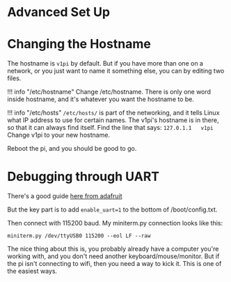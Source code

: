 # Advanced Set Up

Changing the Hostname
=====================

The hostname is `v1pi` by default. But if you have more than one on a network, or you just want to
name it something else, you can by editing two files.

!!! info "/etc/hostname"
    Change /etc/hostname. There is only one word inside hostname, and it's whatever you want the
    hostname to be.

!!! info "/etc/hosts"
    `/etc/hosts/` is part of the networking, and it tells Linux what IP address to use for certain
    names. The v1pi's hostname is in there, so that it can always find itself. Find the line that
    says:
    ```
    127.0.1.1	v1pi
    ```
    Change v1pi to your new hostname.

Reboot the pi, and you should be good to go.

Debugging through UART
======================

There's a good guide [here from adafruit](https://learn.adafruit.com/adafruits-raspberry-pi-lesson-5-using-a-console-cable/overview)

But the key part is to add `enable_uart=1` to the bottom of /boot/config.txt.

Then connect with 115200 baud. My miniterm.py connection looks like this:

```
miniterm.py /dev/ttyUSB0 115200 --eol LF --raw
```

The nice thing about this is, you probably already have a computer you're working with, and you
don't need another keyboard/mouse/monitor. But if the pi isn't connecting to wifi, then you need a
way to kick it. This is one of the easiest ways.

